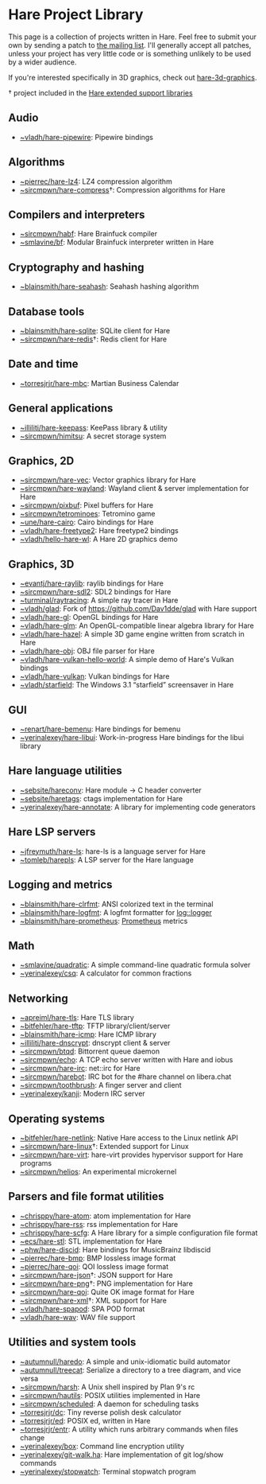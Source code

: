 # Hare Project Library

This page is a collection of projects written in Hare. Feel free to submit your
own by sending a patch to
[the mailing list](https://lists.sr.ht/~vladh/hare-project-library).
I'll generally accept all patches, unless your project has very little code or
is something unlikely to be used by a wider audience.

If you're interested specifically in 3D graphics, check out
[hare-3d-graphics](https://sr.ht/~vladh/hare-3d-graphics/).

† project included in the
[Hare extended support libraries](https://harelang.org/extended/)

## Audio

* [~vladh/hare-pipewire](https://git.sr.ht/~vladh/hare-pipewire): Pipewire bindings

## Algorithms

* [~pierrec/hare-lz4](https://git.sr.ht/~pierrec/hare-lz4): LZ4 compression algorithm
* [~sircmpwn/hare-compress](https://git.sr.ht/~sircmpwn/hare-compress)†: Compression algorithms for Hare

## Compilers and interpreters

* [~sircmpwn/habf](https://git.sr.ht/~sircmpwn/habf): Hare Brainfuck compiler
* [~smlavine/bf](https://sr.ht/~smlavine/bf): Modular Brainfuck interpreter written in Hare

## Cryptography and hashing

* [~blainsmith/hare-seahash](https://git.sr.ht/~blainsmith/hare-seahash): Seahash hashing algorithm

## Database tools

* [~blainsmith/hare-sqlite](https://git.sr.ht/~blainsmith/hare-sqlite): SQLite client for Hare
* [~sircmpwn/hare-redis](https://git.sr.ht/~sircmpwn/hare-redis)†: Redis client for Hare

## Date and time

* [~torresjrjr/hare-mbc](https://git.sr.ht/~torresjrjr/hare-mbc): Martian Business Calendar

## General applications

* [~illiliti/hare-keepass](https://codeberg.org/illiliti/hare-keepass): KeePass library & utility
* [~sircmpwn/himitsu](https://sr.ht/~sircmpwn/himitsu): A secret storage system

## Graphics, 2D

* [~sircmpwn/hare-vec](https://git.sr.ht/~sircmpwn/hare-vec): Vector graphics library for Hare
* [~sircmpwn/hare-wayland](https://git.sr.ht/~sircmpwn/hare-wayland): Wayland client & server implementation for Hare
* [~sircmpwn/pixbuf](https://git.sr.ht/~sircmpwn/pixbuf): Pixel buffers for Hare
* [~sircmpwn/tetrominoes](https://git.sr.ht/~sircmpwn/tetrominoes): Tetromino game
* [~une/hare-cairo](https://git.sr.ht/~une/hare-cairo): Cairo bindings for Hare
* [~vladh/hare-freetype2](https://git.sr.ht/~vladh/hare-freetype2): Hare freetype2 bindings
* [~vladh/hello-hare-wl](https://git.sr.ht/~vladh/hello-hare-wl): A Hare 2D graphics demo

## Graphics, 3D

* [~evantj/hare-raylib](https://git.sr.ht/~evantj/hare-raylib): raylib bindings for Hare
* [~sircmpwn/hare-sdl2](https://git.sr.ht/~sircmpwn/hare-sdl2): SDL2 bindings for Hare
* [~turminal/raytracing](https://git.sr.ht/~turminal/raytracing): A simple ray tracer in Hare
* [~vladh/glad](https://git.sr.ht/~vladh/glad): Fork of https://github.com/Dav1dde/glad with Hare support
* [~vladh/hare-gl](https://sr.ht/~vladh/hare-gl): OpenGL bindings for Hare
* [~vladh/hare-glm](https://sr.ht/~vladh/hare-glm): An OpenGL-compatible linear algebra library for Hare
* [~vladh/hare-hazel](https://sr.ht/~vladh/hare-hazel): A simple 3D game engine written from scratch in Hare
* [~vladh/hare-obj](https://sr.ht/~vladh/hare-obj): OBJ file parser for Hare
* [~vladh/hare-vulkan-hello-world](https://sr.ht/~vladh/hare-vulkan-hello-world): A simple demo of Hare's Vulkan bindings
* [~vladh/hare-vulkan](https://sr.ht/~vladh/hare-vulkan): Vulkan bindings for Hare
* [~vladh/starfield](https://sr.ht/~vladh/starfield): The Windows 3.1 “starfield” screensaver in Hare

## GUI

* [~renart/hare-bemenu](https://git.sr.ht/~renart/hare-bemenu): Hare bindings for bemenu
* [~yerinalexey/hare-libui](https://git.sr.ht/~yerinalexey/hare-libui): Work-in-progress Hare bindings for the libui library

## Hare language utilities

* [~sebsite/hareconv](https://git.sr.ht/~sebsite/hareconv): Hare module -> C header converter
* [~sebsite/haretags](https://git.sr.ht/~sebsite/haretags): ctags implementation for Hare
* [~yerinalexey/hare-annotate](https://git.sr.ht/~yerinalexey/hare-annotate): A library for implementing code generators

## Hare LSP servers

* [~jfreymuth/hare-ls](https://git.sr.ht/~jfreymuth/hare-ls): hare-ls is a language server for Hare
* [~tomleb/harepls](https://sr.ht/~tomleb/harepls/): A LSP server for the Hare language

## Logging and metrics

* [~blainsmith/hare-clrfmt](https://git.sr.ht/~blainsmith/hare-clrfmt): ANSI colorized text in the terminal
* [~blainsmith/hare-logfmt](https://git.sr.ht/~blainsmith/hare-logfmt): A logfmt formatter for [log::logger](https://docs.harelang.org/log)
* [~blainsmith/hare-prometheus](https://git.sr.ht/~blainsmith/hare-prometheus): [Prometheus](https://prometheus.io) metrics

## Math

* [~smlavine/quadratic](https://sr.ht/~smlavine/quadratic): A simple command-line quadratic formula solver
* [~yerinalexey/csq](https://sr.ht/~yerinalexey/csq): A calculator for common fractions

## Networking

* [~apreiml/hare-tls](https://git.sr.ht/~apreiml/hare-tls): Hare TLS library
* [~bitfehler/hare-tftp](https://git.sr.ht/~bitfehler/hare-tftp): TFTP library/client/server
* [~blainsmith/hare-icmp](https://git.sr.ht/~blainsmith/hare-icmp): Hare ICMP library
* [~illiliti/hare-dnscrypt](https://codeberg.org/illiliti/hare-dnscrypt): dnscrypt client & server
* [~sircmpwn/btqd](https://git.sr.ht/~sircmpwn/btqd): Bittorrent queue daemon
* [~sircmpwn/echo](https://git.sr.ht/~sircmpwn/echo): A TCP echo server written with Hare and iobus
* [~sircmpwn/hare-irc](https://git.sr.ht/~sircmpwn/hare-irc): net::irc for Hare
* [~sircmpwn/harebot](https://git.sr.ht/~sircmpwn/harebot): IRC bot for the #hare channel on libera.chat
* [~sircmpwn/toothbrush](https://git.sr.ht/~sircmpwn/toothbrush): A finger server and client
* [~yerinalexey/kanji](https://git.sr.ht/~yerinalexey/kanji): Modern IRC server

## Operating systems

* [~bitfehler/hare-netlink](https://git.sr.ht/~bitfehler/hare-netlink): Native Hare access to the Linux netlink API
* [~sircmpwn/hare-linux](https://git.sr.ht/~sircmpwn/hare-linux)†: Extended support for Linux
* [~sircmpwn/hare-virt](https://git.sr.ht/~sircmpwn/hare-virt): hare-virt provides hypervisor support for Hare programs
* [~sircmpwn/helios](https://sr.ht/~sircmpwn/helios): An experimental microkernel

## Parsers and file format utilities

* [~chrisppy/hare-atom](https://git.sr.ht/~chrisppy/hare-atom): atom implementation for Hare
* [~chrisppy/hare-rss](https://git.sr.ht/~chrisppy/hare-rss): rss implementation for Hare
* [~chrisppy/hare-scfg](https://git.sr.ht/~chrisppy/hare-scfg): A Hare library for a simple configuration file format
* [~ecs/hare-stl](https://git.d2evs.net/~ecs/hare-stl): STL implementation for Hare
* [~phw/hare-discid](https://git.sr.ht/~phw/hare-discid/): Hare bindings for MusicBrainz libdiscid
* [~pierrec/hare-bmp](https://git.sr.ht/~pierrec/hare-bmp): BMP lossless image format
* [~pierrec/hare-qoi](https://git.sr.ht/~pierrec/hare-qoi): QOI lossless image format
* [~sircmpwn/hare-json](https://sr.ht/~sircmpwn/hare-json)†: JSON support for Hare
* [~sircmpwn/hare-png](https://git.sr.ht/~sircmpwn/hare-png)†: PNG implementation for Hare
* [~sircmpwn/hare-qoi](https://git.sr.ht/~sircmpwn/hare-qoi): Quite OK image format for Hare
* [~sircmpwn/hare-xml](https://git.sr.ht/~sircmpwn/hare-xml)†: XML support for Hare
* [~vladh/hare-spapod](https://git.sr.ht/~vladh/hare-spapod): SPA POD format
* [~vladh/hare-wav](https://git.sr.ht/~vladh/hare-wav): WAV file support

## Utilities and system tools

* [~autumnull/haredo](https://sr.ht/~autumnull/haredo): A simple and unix-idiomatic build automator
* [~autumnull/treecat](https://sr.ht/~autumnull/treecat/): Serialize a directory to a tree diagram, and vice versa
* [~sircmpwn/harsh](https://git.sr.ht/~sircmpwn/harsh): A Unix shell inspired by Plan 9's rc
* [~sircmpwn/hautils](https://git.sr.ht/~sircmpwn/hautils): POSIX utilities implemented in Hare
* [~sircmpwn/scheduled](https://git.sr.ht/~sircmpwn/scheduled): A daemon for scheduling tasks
* [~torresjrjr/dc](https://git.sr.ht/~torresjrjr/dc): Tiny reverse polish desk calculator
* [~torresjrjr/ed](https://git.sr.ht/~torresjrjr/ed): POSIX ed, written in Hare
* [~torresjrjr/entr](https://git.sr.ht/~torresjrjr/entr): A utility which runs arbitrary commands when files change
* [~yerinalexey/box](https://git.sr.ht/~yerinalexey/box): Command line encryption utility
* [~yerinalexey/git-walk.ha](https://git.sr.ht/~yerinalexey/git-walk.ha): Hare implementation of git log/show commands
* [~yerinalexey/stopwatch](https://git.sr.ht/~yerinalexey/stopwatch): Terminal stopwatch program
